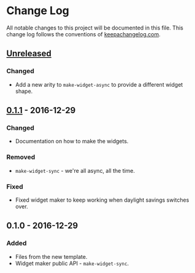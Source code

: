 # Change Log
All notable changes to this project will be documented in this file. This change log follows the conventions of [keepachangelog.com](http://keepachangelog.com/).

## [Unreleased]
### Changed
- Add a new arity to `make-widget-async` to provide a different widget shape.

## [0.1.1] - 2016-12-29
### Changed
- Documentation on how to make the widgets.

### Removed
- `make-widget-sync` - we're all async, all the time.

### Fixed
- Fixed widget maker to keep working when daylight savings switches over.

## 0.1.0 - 2016-12-29
### Added
- Files from the new template.
- Widget maker public API - `make-widget-sync`.

[Unreleased]: https://github.com/your-name/web/compare/0.1.1...HEAD
[0.1.1]: https://github.com/your-name/web/compare/0.1.0...0.1.1
